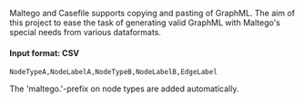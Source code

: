 Maltego and Casefile supports copying and pasting of GraphML. The aim of this project to ease the task
of generating valid GraphML with Maltego's special needs from various dataformats.

#### Input format: CSV

<code>NodeTypeA,NodeLabelA,NodeTypeB,NodeLabelB,EdgeLabel</code>

The 'maltego.'-prefix on node types are added automatically.